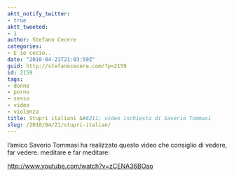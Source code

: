 ```yaml
---
aktt_notify_twitter:
- true
aktt_tweeted:
- 1
author: Stefano Cecere
categories:
- E io cecio..
date: "2010-04-21T21:03:59Z"
guid: http://stefanocecere.com/?p=2159
id: 2159
tags:
- donne
- porno
- sesso
- video
- violenza
title: Stupri italiani &#8211; video inchiesta di Saverio Tommasi
slug: /2010/04/21/stupri-italian/
---
```


l&#8217;amico Saverio Tommasi ha realizzato questo video che consiglio di vedere, far vedere. meditare e far meditare:

<http://www.youtube.com/watch?v=zCENA36BOao>